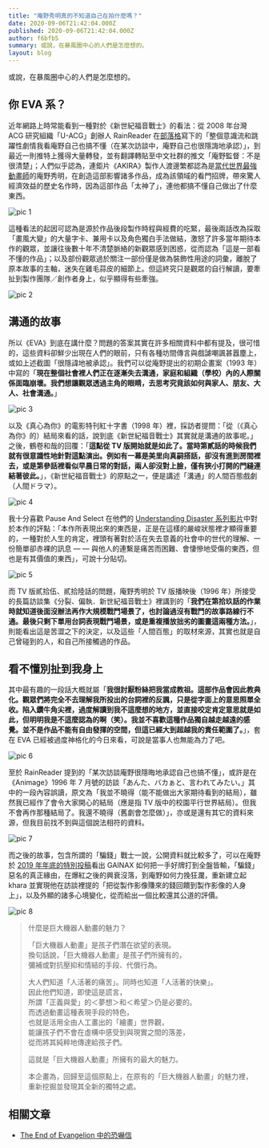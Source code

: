 ```yaml
---
title: "庵野秀明真的不知道自己在拍什麼嗎？"
date: 2020-09-06T21:42:04.000Z
published: 2020-09-06T21:42:04.000Z
author: f6bfb5
summary: 或說，在暴風圈中心的人們是怎麼想的。
layout: blog
---
```


或說，在暴風圈中心的人們是怎麼想的。

## 你 EVA 系？

近年網路上時常能看到一種對於《新世紀福音戰士》的看法：從 2008 年台灣 ACG 研究組織「U-ACG」創辦人 RainReader 在[部落格](https://blog.xuite.net/tuyu/MIYU/17160404-EVANGELION%E6%96%B0%E5%8A%87%E5%A0%B4%E7%89%88%EF%BC%9A%E5%BA%8F%EF%BD%9E%E5%B0%91%E5%B9%B4%E8%AE%8A%E6%88%90%E4%BA%86%E7%A5%9E%E8%A9%B1)寫下的「整個意識流和跳躍性劇情我看庵野自己也搞不懂（在某次訪談中，庵野自己也很隱誨地承認）」，到最近一則推特上獲得大量轉發，並有翻譯轉貼至中文社群的推文「庵野監督：不是很清楚」；人們似乎認為，連鉅片《AKIRA》製作人渡邊繁都認為是[當代世界最強動畫師](https://togetter.com/li/1527666)的庵野秀明，在創造這部影響諸多作品，成為該領域的看門招牌，帶來驚人經濟效益的歷史名作時，因為這部作品「太神了」，連他都搞不懂自己做出了什麼東西。

![pic 1](https://i.imgur.com/8N8B3e0.jpg)

這種看法的起因可認為是源於作品後段製作時程與經費的吃緊，最後兩話改為採取「畫風大變」的大量字卡、兼用卡以及角色獨白手法做結，激怒了許多當年期待本作的觀眾，並讓往後數十年不清楚脈絡的新觀眾感到困惑，從而認為「這是一部看不懂的作品」；以及部份觀眾過於關注一部份僅是做為裝飾性用途的詞彙，離脫了原本故事的主軸，迷失在雞毛蒜皮的細節上。但這終究只是觀眾的自行解讀，要牽扯到製作團隊／創作者身上，似乎顯得有些牽強。

![pic 2](https://i.imgur.com/5S3cCgV.png)

## 溝通的故事

所以《EVA》到底在講什麼？問題的答案其實在許多相關資料中都有提及，很可惜的，這些資料卻鮮少出現在人們的眼前，只有各種坊間傳言與戲謔嘲諷甚囂塵上，或如上述截圖「很隱諱地被承認」。我們可以從庵野提出的初期企畫案（1993 年）中寫的「**現在整個社會裡人們正在逐漸失去溝通，家庭和組織（學校）內的人際關係面臨崩壞。我們想讓觀眾透過主角的眼睛，去思考究竟該如何與家人、朋友、大人、社會溝通。**」

![pic 3](https://i.imgur.com/y5CoIj6.png)

以及《真心為你》的電影特刊紅十字書（1998 年）裡，採訪者提問：「從（《真心為你》的）結局來看的話，說到底《新世紀福音戰士》其實就是溝通的故事呢。」之後，鶴卷和哉的回覆：「**這點從 TV 版開始就是如此了。當時第貳話的時候我們就有很意識性地針對這點演出。例如有一幕是美里向真嗣搭話，卻沒有進到房間裡去，或是第參話裡看似早晨日常的對話，兩人卻沒對上臉，僅有狹小打開的門縫連結著彼此。**」，《新世紀福音戰士》的原點之一，便是講述「溝通」的人間百態戲劇（人間ドラマ）。

![pic 4](https://i.imgur.com/ONaDVgZ.png)

我十分喜歡 Pause And Select 在他們的 [Understanding Disaster 系列影片](https://www.youtube.com/watch?v=dCKZQphDyLY)中對於本作的評點：「本作所表現出來的東西是，正是在這樣的嚴峻狀態裡才顯得重要的，一種對於人生的肯定，裡頭有著對於活在失去意義的社會中的世代的理解、一份簡單卻赤裸的訊息 — — 與他人的連繫是痛苦而困難、會悽慘地受傷的東西，但也是有其價值的東西」，可說十分貼切。

![pic 5](https://i.imgur.com/U0Kj4Aw.png)

而 TV 版貳拾伍、貳拾陸話的問題，庵野秀明於 TV 版播映後（1996 年）所接受的長篇訪談集《分裂、偏執．新世紀福音戰士》裡講到的「**我們在第拾玖話的作業時就知道後面沒辦法再作大規模戰鬥場景了，也討論過沒有戰鬥的故事路線行不通。最後只剩下單用台詞表現戰鬥場景，或是重複播放拙劣的圖畫這兩種方法。**」，則能看出這是苦澀之下的決定，以及這些「人間百態」的取材來源，其實也就是自己曾碰到的人，和自己所接觸過的作品。

## 看不懂別扯到我身上

其中最有趣的一段話大概就屬「**我很討厭粉絲把我當成教祖。這部作品會因此教典化。觀眾們將完全不去理解我所投出的台詞裡的反諷，只是從字面上的意思照單全收。陷入鑽牛角尖裡，過度解讀到我不這麼想的地方，並直接咬定肯定意思就是如此，但明明我是不這麼認為的啊（笑）。我並不喜歡這種作品獨自越走越遠的感覺。並不是作品不能有自由發揮的空間，但這已經大到超越我的責任範圍了。**」，套在 EVA 已經被過度神格化的今日來看，可說是當事人也無能為力了吧。

![pic 6](https://i.imgur.com/dRvDbic.png)

至於 RainReader 提到的「某次訪談庵野很隱晦地承認自己也搞不懂」，或許是在《Animage》1996 年 7 月號的訪談「あんた、バカぁと、言われてみたい。」其中的一段內容誤讀，原文為「我並不曉得（能不能做出大家期待看到的結局），雖然我已經作了會令大家開心的結局（應是指 TV 版中的校園平行世界結局）。但我不會再作那種結局了。我還不曉得（舊劇會怎麼做）」，亦或是還有其它的資料來源，但我目前找不到與這個說法相符的資料。

![pic 7](https://i.imgur.com/d3lOowI.png)

而之後的故事，包含所謂的「騙錢」戰士一說，公開資料就比較多了，可以在庵野於 [2019 年年底的特別投稿](https://diamond.jp/articles/-/224881)看出 GAINAX 如何把一手好牌打到全盤皆輸，「騙錢」惡名的真正緣由，在爆紅之後的興衰沒落，到庵野如何力挽狂瀾，重新建立起 khara 並實現他在訪談裡提的「把從製作影像賺來的錢回饋到製作影像的人身上」，以及外顯的諸多心境變化，從而給出一個比較還其公道的評價。

![pic 8](https://i.imgur.com/NZufCq8.jpg)

> 什麼是巨大機器人動畫的魅力？
>
> 「巨大機器人動畫」是孩子們潛在欲望的表現。
> <br>換句話說，「巨大機器人動畫」是孩子們所擁有的，
> <br>彌補或對抗壓抑和情結的手段、代償行為。
>
> 大人們知道「人活著的痛苦」。同時也知道「人活著的快樂」。
> <br>因此他們知道，即使這是謊言，
> <br>所謂「正義與愛」的＜夢想＞和＜希望＞仍是必要的。
> <br>而透過動畫這種表現手段的特色，
> <br>也就是活用全由人工畫出的「繪畫」世界觀，
> <br>能讓孩子們不會在虛構中感受到與現實之間的落差，
> <br>從而將其純粹地傳達給孩子們。
>
> 這就是「巨大機器人動畫」所擁有的最大的魅力。
>
> 本企畫為，回歸至這個原點上，在原有的「巨大機器人動畫」的魅力裡，
> <br>重新挖掘並發現其全新的獨特之處。

## 相關文章

- [The End of Evangelion 中的恐嚇信](http://orgsun.blogspot.com/2011/05/end-of-evangelion.html)
